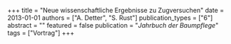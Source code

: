 +++
title = "Neue wissenschaftliche Ergebnisse zu Zugversuchen"
date = 2013-01-01
authors = ["A. Detter", "S. Rust"]
publication_types = ["6"]
abstract = ""
featured = false
publication = "*Jahrbuch der Baumpflege*"
tags = ["Vortrag"]
+++

